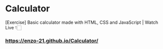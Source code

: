 # Calculator
[Exercise] Basic calculator made with HTML, CSS and JavaScript | Watch Live 👇🏻
### https://enzo-21.github.io/Calculator/
